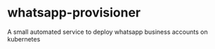# whatsapp-provisioner
A small automated service to deploy whatsapp business accounts on kubernetes
